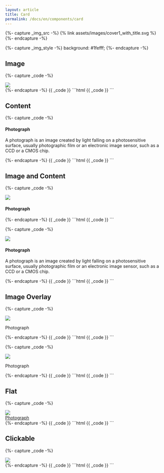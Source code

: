```yaml
---
layout: article
title: Card
permalink: /docs/en/components/card
---
```


<!-- ============== -->
{%- capture _img_src -%}
{% link assets/images/cover1_with_title.svg %}
{%- endcapture -%}
<!-- ============== -->
{%- capture _img_style -%}
background: #1fefff;
{%- endcapture -%}
<!-- ============== -->

## Image

<!-- ============== -->
{%- capture _code -%}
<div class="card">
  <div class="card__image">
    <img class="image" src="{{ _img_src }}" style="{{ _img_style }}"/>
  </div>
</div>
{%- endcapture -%}
<!-- ============== -->
{{ _code }}
<!-- ============== -->
```html
{{ _code }}
```
<!-- ============== -->

## Content

<!-- ============== -->
{%- capture _code -%}
<div class="card">
  <div class="card__content">
    <div class="card__header">
      <h4>Photograph</h4>
    </div>
    <p>A photograph is an image created by light falling on a photosensitive surface, usually photographic film or an electronic image sensor, such as a CCD or a CMOS chip.</p>
  </div>
</div>
{%- endcapture -%}
<!-- ============== -->
{{ _code }}
<!-- ============== -->
```html
{{ _code }}
```
<!-- ============== -->


## Image and Content

<!-- ============== -->
{%- capture _code -%}
<div class="card">
  <div class="card__image">
    <img class="image" src="{{ _img_src }}" style="{{ _img_style }}"/>
  </div>
  <div class="card__content">
    <div class="card__header">
      <h4>Photograph</h4>
    </div>
  </div>
</div>
{%- endcapture -%}
<!-- ============== -->
{{ _code }}
<!-- ============== -->
```html
{{ _code }}
```
<!-- ============== -->

<!-- ============== -->
{%- capture _code -%}
<div class="card">
  <div class="card__image">
    <img class="image" src="{{ _img_src }}" style="{{ _img_style }}"/>
  </div>
  <div class="card__content">
    <div class="card__header">
      <h4>Photograph</h4>
    </div>
    <p>
      A photograph is an image created by light falling on a photosensitive surface, usually photographic film or an electronic image sensor, such as a CCD or a CMOS chip.
    </p>
  </div>
</div>
{%- endcapture -%}
<!-- ============== -->
{{ _code }}
<!-- ============== -->
```html
{{ _code }}
```
<!-- ============== -->

## Image Overlay

<!-- ============== -->
{%- capture _code -%}
<div class="card card--overlay">
  <div class="card__image">
    <img class="image" src="{{ _img_src }}" style="{{ _img_style }}"/>
  </div>
  <div class="card__content">
    <p class="card__header">Photograph</p>
  </div>
</div>
{%- endcapture -%}
<!-- ============== -->
{{ _code }}
<!-- ============== -->
```html
{{ _code }}
```
<!-- ============== -->

<!-- ============== -->
{%- capture _code -%}
<div class="card card--overlay card--overlay-top">
  <div class="card__image">
    <img class="image" src="{{ _img_src }}" style="{{ _img_style }}"/>
  </div>
  <div class="card__content">
    <p class="card__header">Photograph</p>
  </div>
</div>
{%- endcapture -%}
<!-- ============== -->
{{ _code }}
<!-- ============== -->
```html
{{ _code }}
```
<!-- ============== -->

## Flat

<!-- ============== -->
{%- capture _code -%}
<div class="card card--flat">
  <div class="card__image">
    <img class="image" src="{{ _img_src }}" style="{{ _img_style }}"/>
  </div>
  <div class="card__content">
    <div class="card__header">
      <a href="#Flat">Photograph</a>
    </div>
  </div>
</div>
{%- endcapture -%}
<!-- ============== -->
{{ _code }}
<!-- ============== -->
```html
{{ _code }}
```
<!-- ============== -->

## Clickable

<!-- ============== -->
{%- capture _code -%}
<div>
  <div class="card card--clickable">
    <div class="card__image">
      <img class="image" src="{{ _img_src }}" style="{{ _img_style }}"/>
    </div>
  </div>
</div>
{%- endcapture -%}
<!-- ============== -->
{{ _code }}
<!-- ============== -->
```html
{{ _code }}
```
<!-- ============== -->
